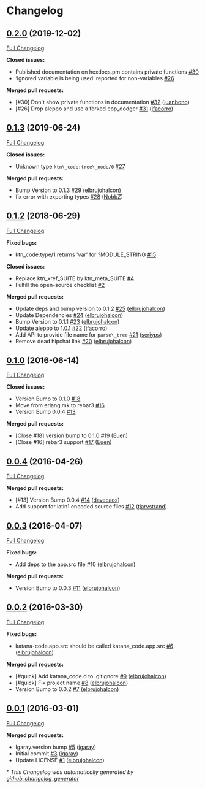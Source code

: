# Changelog

## [0.2.0](https://github.com/inaka/katana-code/tree/0.2.0) (2019-12-02)

[Full Changelog](https://github.com/inaka/katana-code/compare/0.1.3...0.2.0)

**Closed issues:**

- Published documentation on hexdocs.pm contains private functions [\#30](https://github.com/inaka/katana-code/issues/30)
- ‘Ignored variable is being used’ reported for non-variables [\#26](https://github.com/inaka/katana-code/issues/26)

**Merged pull requests:**

- \[\#30\] Don't show private functions in documentation [\#32](https://github.com/inaka/katana-code/pull/32) ([juanbono](https://github.com/juanbono))
- \[\#26\] Drop aleppo and use a forked epp\_dodger [\#31](https://github.com/inaka/katana-code/pull/31) ([jfacorro](https://github.com/jfacorro))

## [0.1.3](https://github.com/inaka/katana-code/tree/0.1.3) (2019-06-24)

[Full Changelog](https://github.com/inaka/katana-code/compare/0.1.2...0.1.3)

**Closed issues:**

- Unknown type `ktn\_code:tree\_node/0` [\#27](https://github.com/inaka/katana-code/issues/27)

**Merged pull requests:**

- Bump Version to 0.1.3 [\#29](https://github.com/inaka/katana-code/pull/29) ([elbrujohalcon](https://github.com/elbrujohalcon))
- fix error with exporting types [\#28](https://github.com/inaka/katana-code/pull/28) ([NobbZ](https://github.com/NobbZ))

## [0.1.2](https://github.com/inaka/katana-code/tree/0.1.2) (2018-06-29)

[Full Changelog](https://github.com/inaka/katana-code/compare/0.1.0...0.1.2)

**Fixed bugs:**

- ktn\_code:type/1 returns 'var' for ?MODULE\_STRING [\#15](https://github.com/inaka/katana-code/issues/15)

**Closed issues:**

- Replace ktn\_xref\_SUITE by ktn\_meta\_SUITE [\#4](https://github.com/inaka/katana-code/issues/4)
- Fulfill the open-source checklist [\#2](https://github.com/inaka/katana-code/issues/2)

**Merged pull requests:**

- Update deps and bump version to 0.1.2 [\#25](https://github.com/inaka/katana-code/pull/25) ([elbrujohalcon](https://github.com/elbrujohalcon))
- Update Dependencies [\#24](https://github.com/inaka/katana-code/pull/24) ([elbrujohalcon](https://github.com/elbrujohalcon))
- Bump Version to 0.1.1 [\#23](https://github.com/inaka/katana-code/pull/23) ([elbrujohalcon](https://github.com/elbrujohalcon))
- Update aleppo to 1.0.1 [\#22](https://github.com/inaka/katana-code/pull/22) ([jfacorro](https://github.com/jfacorro))
- Add API to provide file name for `parse\_tree` [\#21](https://github.com/inaka/katana-code/pull/21) ([seriyps](https://github.com/seriyps))
- Remove dead hipchat link [\#20](https://github.com/inaka/katana-code/pull/20) ([elbrujohalcon](https://github.com/elbrujohalcon))

## [0.1.0](https://github.com/inaka/katana-code/tree/0.1.0) (2016-06-14)

[Full Changelog](https://github.com/inaka/katana-code/compare/0.0.4...0.1.0)

**Closed issues:**

- Version Bump to 0.1.0 [\#18](https://github.com/inaka/katana-code/issues/18)
- Move from erlang.mk to rebar3 [\#16](https://github.com/inaka/katana-code/issues/16)
- Version Bump 0.0.4 [\#13](https://github.com/inaka/katana-code/issues/13)

**Merged pull requests:**

- \[Close \#18\] version bump to 0.1.0 [\#19](https://github.com/inaka/katana-code/pull/19) ([Euen](https://github.com/Euen))
- \[Close \#16\] rebar3 support [\#17](https://github.com/inaka/katana-code/pull/17) ([Euen](https://github.com/Euen))

## [0.0.4](https://github.com/inaka/katana-code/tree/0.0.4) (2016-04-26)

[Full Changelog](https://github.com/inaka/katana-code/compare/0.0.3...0.0.4)

**Merged pull requests:**

- \[\#13\] Version Bump 0.0.4 [\#14](https://github.com/inaka/katana-code/pull/14) ([davecaos](https://github.com/davecaos))
- Add support for latin1 encoded source files [\#12](https://github.com/inaka/katana-code/pull/12) ([tjarvstrand](https://github.com/tjarvstrand))

## [0.0.3](https://github.com/inaka/katana-code/tree/0.0.3) (2016-04-07)

[Full Changelog](https://github.com/inaka/katana-code/compare/0.0.2...0.0.3)

**Fixed bugs:**

- Add deps to the app.src file [\#10](https://github.com/inaka/katana-code/pull/10) ([elbrujohalcon](https://github.com/elbrujohalcon))

**Merged pull requests:**

- Version Bump to 0.0.3 [\#11](https://github.com/inaka/katana-code/pull/11) ([elbrujohalcon](https://github.com/elbrujohalcon))

## [0.0.2](https://github.com/inaka/katana-code/tree/0.0.2) (2016-03-30)

[Full Changelog](https://github.com/inaka/katana-code/compare/0.0.1...0.0.2)

**Fixed bugs:**

- katana-code.app.src should be called katana\_code.app.src [\#6](https://github.com/inaka/katana-code/pull/6) ([elbrujohalcon](https://github.com/elbrujohalcon))

**Merged pull requests:**

- \[\#quick\] Add katana\_code.d to .gitignore [\#9](https://github.com/inaka/katana-code/pull/9) ([elbrujohalcon](https://github.com/elbrujohalcon))
- \[\#quick\] Fix project name [\#8](https://github.com/inaka/katana-code/pull/8) ([elbrujohalcon](https://github.com/elbrujohalcon))
- Version Bump to 0.0.2 [\#7](https://github.com/inaka/katana-code/pull/7) ([elbrujohalcon](https://github.com/elbrujohalcon))

## [0.0.1](https://github.com/inaka/katana-code/tree/0.0.1) (2016-03-01)

[Full Changelog](https://github.com/inaka/katana-code/compare/d4c5b63916ff692ff1fedc3f31787e4cedb70cf8...0.0.1)

**Merged pull requests:**

- Igaray.version bump [\#5](https://github.com/inaka/katana-code/pull/5) ([igaray](https://github.com/igaray))
- Initial commit [\#3](https://github.com/inaka/katana-code/pull/3) ([igaray](https://github.com/igaray))
- Update LICENSE [\#1](https://github.com/inaka/katana-code/pull/1) ([elbrujohalcon](https://github.com/elbrujohalcon))



\* *This Changelog was automatically generated by [github_changelog_generator](https://github.com/github-changelog-generator/github-changelog-generator)*
